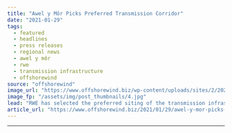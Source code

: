 ```yaml
---
title: "Awel y Môr Picks Preferred Transmission Corridor"
date: "2021-01-29"
tags: 
  - featured
  - headlines
  - press releases
  - regional news
  - awel y môr
  - rwe
  - transmission infrastructure
  - offshorewind
source: "offshorewind"
image_url: "https://www.offshorewind.biz/wp-content/uploads/sites/2/2021/01/Awel-y-Môr-Picks-Preferred-Transmission-Corridor.jpg"
image_fp: "/assets/img/post_thumbnails/4.jpg"
lead: "RWE has selected the preferred siting of the transmission infrastructure for the Awel y"
article_url: "https://www.offshorewind.biz/2021/01/29/awel-y-mor-picks-preferred-transmission-corridor/"
---
```


---
